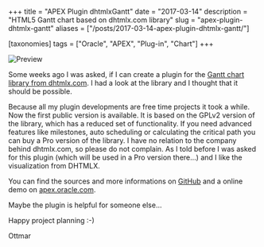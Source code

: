 +++
title = "APEX Plugin dhtmlxGantt"
date = "2017-03-14"
description = "HTML5 Gantt chart based on dhtmlx.com library"
slug = "apex-plugin-dhtmlx-gantt"
aliases = ["/posts/2017-03-14-apex-plugin-dhtmlx-gantt/"]

[taxonomies]
tags = ["Oracle", "APEX", "Plug-in", "Chart"]
+++

![Preview](https://raw.githubusercontent.com/ogobrecht/apex-plugin-dhtmlx-gantt/master/preview.png)

Some weeks ago I was asked, if I can create a plugin for the [Gantt chart library from dhtmlx.com](https://dhtmlx.com/docs/products/dhtmlxGantt/). I had a look at the library and I thought that it should be possible.

Because all my plugin developments are free time projects it took a while. Now the first public version is available. It is based on the GPLv2 version of the library, which has a reduced set of functionality. If you need advanced features like milestones, auto scheduling or calculating the critical path you can buy a Pro version of the library. I have no relation to the company behind dhtmlx.com, so please do not complain. As I told before I was asked for this plugin (which will be used in a Pro version there...) and I like the visualization from DHTMLX.

You can find the sources and more informations on [GitHub](https://github.com/ogobrecht/apex-plugin-dhtmlx-gantt) and a online demo on [apex.oracle.com](https://apex.oracle.com/pls/apex/f?p=116612:1).

Maybe the plugin is helpful for someone else...

Happy project planning :-)

Ottmar
